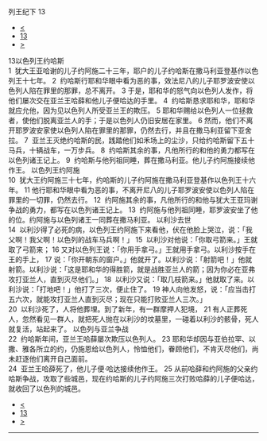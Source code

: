 ﻿





 列王纪下 13




* [<](bible/2KI12.md)
* [13](bible/2KI.md)
* [>](bible/2KI14.md)



 
13以色列王约哈斯  
1  犹大王亚哈谢的儿子约阿施二十三年，耶户的儿子约哈斯在撒马利亚登基作以色列王十七年。 
2  约哈斯行耶和华眼中看为恶的事，效法尼八的儿子耶罗波安使以色列人陷在罪里的那罪，总不离开。 
3 于是，耶和华的怒气向以色列人发作，将他们屡次交在亚兰王哈薛和他儿子便哈达的手里。 
4  约哈斯恳求耶和华，耶和华就应允他，因为见以色列人所受亚兰王的欺压。 
5 耶和华赐给以色列人一位拯救者，使他们脱离亚兰人的手；于是以色列人仍旧安居在家里。 
6 然而，他们不离开耶罗波安家使以色列人陷在罪里的那罪，仍然去行，并且在撒马利亚留下亚舍拉。 
7  亚兰王灭绝约哈斯的民，践踏他们如禾场上的尘沙，只给约哈斯留下五十马兵，十辆战车，一万步兵。 
8  约哈斯其余的事，凡他所行的和他的勇力都写在以色列诸王记上。 
9  约哈斯与他列祖同睡，葬在撒马利亚。他儿子约阿施接续他作王。 以色列王约阿施  
10  犹大王约阿施三十七年，约哈斯的儿子约阿施在撒马利亚登基作以色列王十六年。 
11 他行耶和华眼中看为恶的事，不离开尼八的儿子耶罗波安使以色列人陷在罪里的一切罪，仍然去行。 
12  约阿施其余的事，凡他所行的和他与犹大王亚玛谢争战的勇力，都写在以色列诸王记上。 
13  约阿施与他列祖同睡，耶罗波安坐了他的位。约阿施与以色列诸王一同葬在撒马利亚。 以利沙去世  
14  以利沙得了必死的病，以色列王约阿施下来看他，伏在他脸上哭泣，说：「我父啊！我父啊！以色列的战车马兵啊！」 
15  以利沙对他说：「你取弓箭来。」王就取了弓箭来； 
16 又对以色列王说：「你用手拿弓。」王就用手拿弓。以利沙按手在王的手上， 
17 说：「你开朝东的窗户。」他就开了。以利沙说：「射箭吧！」他就射箭。以利沙说：「这是耶和华的得胜箭，就是战胜亚兰人的箭；因为你必在亚弗攻打亚兰人，直到灭尽他们。」 
18  以利沙又说：「取几枝箭来。」他就取了来。以利沙说：「打地吧！」他打了三次，便止住了。 
19 神人向他发怒，说：「应当击打五六次，就能攻打亚兰人直到灭尽；现在只能打败亚兰人三次。」  
20  以利沙死了，人将他葬埋。到了新年，有一群摩押人犯境， 
21 有人正葬死人，忽然看见一群人，就把死人抛在以利沙的坟墓里，一碰着以利沙的骸骨，死人就复活，站起来了。 以色列与亚兰争战  
22  约哈斯年间，亚兰王哈薛屡次欺压以色列人。 
23 耶和华却因与亚伯拉罕、以撒、雅各所立的约，仍施恩给以色列人，怜恤他们，眷顾他们，不肯灭尽他们，尚未赶逐他们离开自己面前。  
24  亚兰王哈薛死了，他儿子便·哈达接续他作王。 
25 从前哈薛和约阿施的父亲约哈斯争战，攻取了些城邑，现在约哈斯的儿子约阿施三次打败哈薛的儿子便哈达，就收回了以色列的城邑。 
* [<](bible/2KI12.md)
* [13](bible/2KI.md)
* [>](bible/2KI14.md)





---









